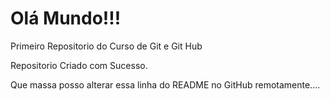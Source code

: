 # Olá Mundo!!!

 Primeiro Repositorio do Curso de Git e Git Hub

 Repositorio Criado com Sucesso.

 Que massa posso alterar essa linha do README no GitHub remotamente....
